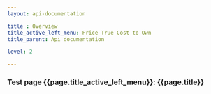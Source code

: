 ```yaml
---
layout: api-documentation

title : Overview
title_active_left_menu: Price True Cost to Own
title_parent: Api documentation

level: 2

---
```



### Test page {{page.title_active_left_menu}}: {{page.title}}
